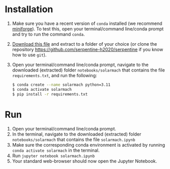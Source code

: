 # Installation 
1. Make sure you have a recent version of `conda` installed (we recommend [miniforge](https://github.com/conda-forge/miniforge)). To test this, open your terminal/command line/conda prompt and try to run the command `conda`.
2. [Download this file](https://github.com/serpentine-h2020/serpentine/archive/refs/heads/main.zip) and extract to a folder of your choice (or clone the repository https://github.com/serpentine-h2020/serpentine if you know how to use `git`).
3. Open your terminal/command line/conda prompt, navigate to the downloaded (extracted) folder `notebooks/solarmach` that contains the file `requirements.txt`, and run the following:

    ``` bash
    $ conda create --name solarmach python=3.11
    $ conda activate solarmach
    $ pip install -r requirements.txt
    ```


# Run 
1. Open your terminal/command line/conda prompt.
2. In the terminal, navigate to the downloaded (extracted) folder `notebooks/solarmach` that contains the file `solarmach.ipynb`
3. Make sure the corresponding conda environment is activated by running `conda activate solarmach` in the terminal.
4. Run `jupyter notebook solarmach.ipynb`
5. Your standard web-browser should now open the Jupyter Notebook.
